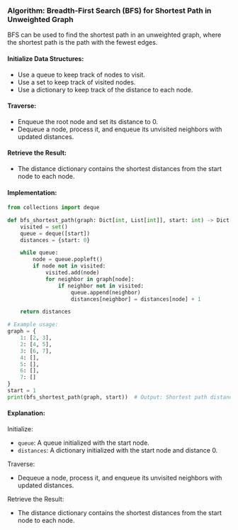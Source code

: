 ### Algorithm: Breadth-First Search (BFS) for Shortest Path in Unweighted Graph

BFS can be used to find the shortest path in an unweighted graph, where the shortest path is the path with the fewest edges.

#### Initialize Data Structures:

- Use a queue to keep track of nodes to visit.
- Use a set to keep track of visited nodes.
- Use a dictionary to keep track of the distance to each node.

#### Traverse:

- Enqueue the root node and set its distance to 0.
- Dequeue a node, process it, and enqueue its unvisited neighbors with updated distances.

#### Retrieve the Result:

- The distance dictionary contains the shortest distances from the start node to each node.

#### Implementation:

```py
from collections import deque

def bfs_shortest_path(graph: Dict[int, List[int]], start: int) -> Dict[int, int]:
    visited = set()
    queue = deque([start])
    distances = {start: 0}

    while queue:
        node = queue.popleft()
        if node not in visited:
            visited.add(node)
            for neighbor in graph[node]:
                if neighbor not in visited:
                    queue.append(neighbor)
                    distances[neighbor] = distances[node] + 1

    return distances

# Example usage:
graph = {
    1: [2, 3],
    2: [4, 5],
    3: [6, 7],
    4: [],
    5: [],
    6: [],
    7: []
}
start = 1
print(bfs_shortest_path(graph, start))  # Output: Shortest path distances
```

#### Explanation:

Initialize:

- `queue`: A queue initialized with the start node.
- `distances`: A dictionary initialized with the start node and distance 0.

Traverse:

- Dequeue a node, process it, and enqueue its unvisited neighbors with updated distances.

Retrieve the Result:

- The distance dictionary contains the shortest distances from the start node to each node.
